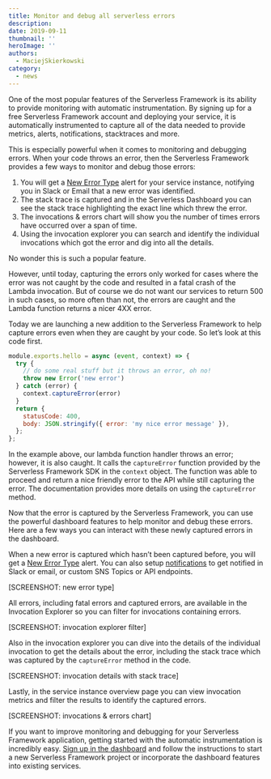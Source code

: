 ```yaml
---
title: Monitor and debug all serverless errors
description: 
date: 2019-09-11
thumbnail: ''
heroImage: ''
authors:
  - MaciejSkierkowski
category:
  - news
---
```


One of the most popular features of the Serverless Framework is its ability to provide monitoring with automatic instrumentation. By signing up for a free Serverless Framework account and deploying your service, it is automatically instrumented to capture all of the data needed to provide metrics, alerts, notifications, stacktraces and more.

This is especially powerful when it comes to monitoring and debugging errors. When your code throws an error, then the Serverless Framework provides a few ways to monitor and debug those errors:

1. You will get a [New Error Type](https://serverless.com/framework/docs/dashboard/insights#error-new-error-type-identified) alert for your service instance, notifying you in Slack or Email that a new error was identified.
2. The stack trace is captured and in the Serverless Dashboard you can see the stack trace highlighting the exact line which threw the error.
3. The invocations & errors chart will show you the number of times errors have occurred over a span of time.
4. Using the invocation explorer you can search and identify the individual invocations which got the error and dig into all the details.

No wonder this is such a popular feature.

However, until today, capturing the errors only worked for cases where the error was not caught by the code and resulted in a fatal crash of the Lambda invocation. But of course we do not want our services to return 500 in such cases, so more often than not, the errors are caught and the Lambda function returns a nicer 4XX error.

Today we are launching a new addition to the Serverless Framework to help capture errors even when they are caught by your code. So let’s look at this code first.

```javascript
module.exports.hello = async (event, context) => {
  try {
    // do some real stuff but it throws an error, oh no!
    throw new Error('new error')
  } catch (error) {
    context.captureError(error)
  }
  return {
    statusCode: 400,
    body: JSON.stringify({ error: 'my nice error message' }),
  };
};
```

In the example above, our lambda function handler throws an error; however, it is also caught. It calls the `captureError` function provided by the Serverless Framework SDK in the `context` object. The function was able to proceed and return a nice friendly error to the API while still capturing the error. The documentation provides more details on using the `captureError` method.

Now that the error is captured by the Serverless Framework, you can use the powerful dashboard features to help monitor and  debug these errors. Here are a few ways you can interact with these newly captured errors in the dashboard.

When a new error is captured which hasn’t been captured before, you will get a [New Error Type](https://serverless.com/framework/docs/dashboard/insights#error-new-error-type-identified) alert. You can also setup [notifications](https://serverless.com/framework/docs/dashboard/notifications/) to get notified in Slack or email, or custom SNS Topics or API endpoints. 

[SCREENSHOT: new error type]

All errors, including fatal errors and captured errors, are available in the Invocation Explorer so you can filter for invocations containing errors.

[SCREENSHOT: invocation explorer filter]

Also in the invocation explorer you can dive into the details of the individual invocation to get the details about the error, including the stack trace which was captured by the `captureError` method in the code.

[SCREENSHOT: invocation details with stack trace]

Lastly, in the service instance overview page you can view invocation metrics and filter the results to identify the captured errors.

[SCREENSHOT: invocations & errors chart]

If you want to improve monitoring and debugging for your Serverless Framework application, getting started with the automatic instrumentation is incredibly easy. [Sign up in the dashboard](https://dashboard.serverless.com/) and follow the instructions to start a new Serverless Framework project or incorporate the dashboard features into existing services.
